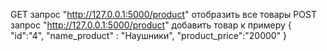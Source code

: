GET запрос "http://127.0.0.1:5000/product" отобразить все товары
POST запрос "http://127.0.0.1:5000/product" добавить товар 
к примеру
{
    "id":"4", 
    "name_product" : "Наушники", 
    "product_price":"20000"
}